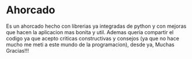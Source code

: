 # Ahorcado
Es un ahorcado hecho con librerias ya integradas de  python y con mejoras que hacen la aplicacion mas  bonita y util.
Ademas queria compartir el codigo ya que acepto criticas constructivas y consejos (ya que no hace mucho me meti a este mundo de la programacion), desde ya, Muchas Gracias!!!
